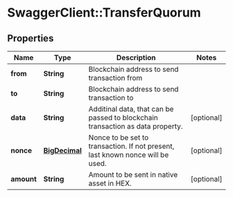 # SwaggerClient::TransferQuorum

## Properties
Name | Type | Description | Notes
------------ | ------------- | ------------- | -------------
**from** | **String** | Blockchain address to send transaction from | 
**to** | **String** | Blockchain address to send transaction to | 
**data** | **String** | Additinal data, that can be passed to blockchain transaction as data property. | [optional] 
**nonce** | [**BigDecimal**](BigDecimal.md) | Nonce to be set to transaction. If not present, last known nonce will be used. | [optional] 
**amount** | **String** | Amount to be sent in native asset in HEX. | [optional] 

